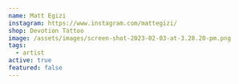 ```yaml
---
name: Matt Egizi
instagram: https://www.instagram.com/mattegizi/
shop: Devotion Tattoo
image: /assets/images/screen-shot-2023-02-03-at-3.28.20-pm.png
tags:
  - artist
active: true
featured: false
---
```

